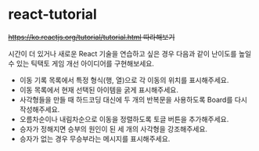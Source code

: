 # react-tutorial
~~https://ko.reactjs.org/tutorial/tutorial.html 따라해보기~~

시간이 더 있거나 새로운 React 기술을 연습하고 싶은 경우 다음과 같이 난이도를 높일 수 있는 틱택토 게임 개선 아이디어를 구현해보세요.
- 이동 기록 목록에서 특정 형식(행, 열)으로 각 이동의 위치를 표시해주세요.
- 이동 목록에서 현재 선택된 아이템을 굵게 표시해주세요.
- 사각형들을 만들 때 하드코딩 대신에 두 개의 반복문을 사용하도록 Board를 다시 작성해주세요.
- 오름차순이나 내림차순으로 이동을 정렬하도록 토글 버튼을 추가해주세요.
- 승자가 정해지면 승부의 원인이 된 세 개의 사각형을 강조해주세요.
- 승자가 없는 경우 무승부라는 메시지를 표시해주세요.